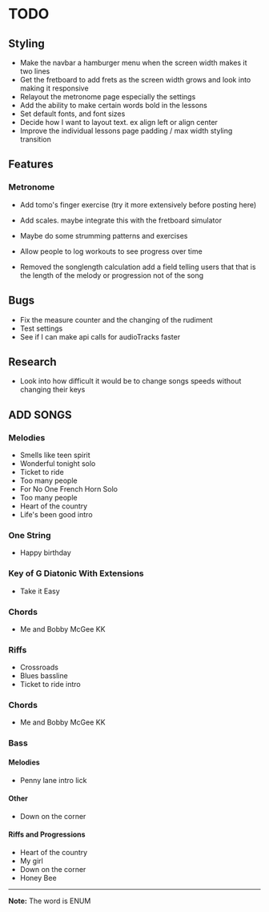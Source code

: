 # TODO

## Styling

- Make the navbar a hamburger menu when the screen width makes it two lines
- Get the fretboard to add frets as the screen width grows and look into making it responsive
- Relayout the metronome page especially the settings
- Add the ability to make certain words bold in the lessons
- Set default fonts, and font sizes
- Decide how I want to layout text. ex align left or align center
- Improve the individual lessons page padding / max width styling transition

## Features

### Metronome

- Add tomo's finger exercise (try it more extensively before posting here)
- Add scales. maybe integrate this with the fretboard simulator
- Maybe do some strumming patterns and exercises
- Allow people to log workouts to see progress over time

- Removed the songlength calculation add a field telling users that that is the length of the melody or progression not of the song

## Bugs

- Fix the measure counter and the changing of the rudiment
- Test settings
- See if I can make api calls for audioTracks faster

## Research

- Look into how difficult it would be to change songs speeds without changing their keys

## ADD SONGS

### Melodies

- Smells like teen spirit
- Wonderful tonight solo
- Ticket to ride
- Too many people
- For No One French Horn Solo
- Too many people
- Heart of the country
- Life's been good intro

### One String

- Happy birthday

### Key of G Diatonic With Extensions

- Take it Easy

### Chords

- Me and Bobby McGee KK

### Riffs

- Crossroads
- Blues bassline
- Ticket to ride intro

### Chords

- Me and Bobby McGee KK

### Bass

#### Melodies

- Penny lane intro lick

#### Other

- Down on the corner

#### Riffs and Progressions

- Heart of the country
- My girl
- Down on the corner
- Honey Bee

---

**Note:** The word is ENUM
